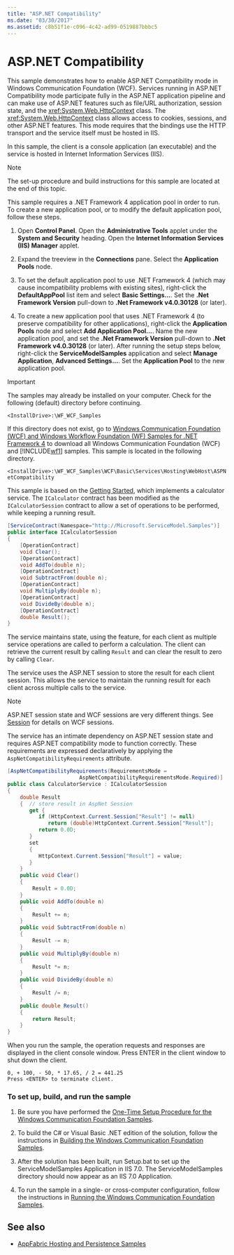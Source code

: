 ```yaml
---
title: "ASP.NET Compatibility"
ms.date: "03/30/2017"
ms.assetid: c8b51f1e-c096-4c42-ad99-0519887bbbc5
---
```

# ASP.NET Compatibility

This sample demonstrates how to enable ASP.NET Compatibility mode in Windows Communication Foundation (WCF). Services running in ASP.NET Compatibility mode participate fully in the ASP.NET application pipeline and can make use of ASP.NET features such as file/URL authorization, session state, and the <xref:System.Web.HttpContext> class. The <xref:System.Web.HttpContext> class allows access to cookies, sessions, and other ASP.NET features. This mode requires that the bindings use the HTTP transport and the service itself must be hosted in IIS.

In this sample, the client is a console application (an executable) and the service is hosted in Internet Information Services (IIS).

> [!NOTE]
> The set-up procedure and build instructions for this sample are located at the end of this topic.

This sample requires a .NET Framework 4 application pool in order to run. To create a new application pool, or to modify the default application pool, follow these steps.

1. Open **Control Panel**.  Open the **Administrative Tools** applet under the **System and Security** heading. Open the **Internet Information Services (IIS) Manager** applet.

2. Expand the treeview in the **Connections** pane. Select the **Application Pools** node.

3. To set the default application pool to use .NET Framework 4 (which may cause incompatibility problems with existing sites), right-click the **DefaultAppPool** list item and select **Basic Settings…**. Set the **.Net Framework Version** pull-down to **.Net Framework v4.0.30128** (or later).

4. To create a new application pool that uses .NET Framework 4 (to preserve compatibility for other applications), right-click the **Application Pools** node and select **Add Application Pool…**. Name the new application pool, and set the **.Net Framework Version** pull-down to **.Net Framework v4.0.30128** (or later). After running the setup steps below, right-click the **ServiceModelSamples** application and select **Manage Application**, **Advanced Settings…**. Set the **Application Pool** to the new application pool.

> [!IMPORTANT]
> The samples may already be installed on your computer. Check for the following (default) directory before continuing.
>
> `<InstallDrive>:\WF_WCF_Samples`
>
> If this directory does not exist, go to [Windows Communication Foundation (WCF) and Windows Workflow Foundation (WF) Samples for .NET Framework 4](https://www.microsoft.com/download/details.aspx?id=21459) to download all Windows Communication Foundation (WCF) and [!INCLUDE[wf1](../../../../includes/wf1-md.md)] samples. This sample is located in the following directory.
>
> `<InstallDrive>:\WF_WCF_Samples\WCF\Basic\Services\Hosting\WebHost\ASPNetCompatibility`

This sample is based on the [Getting Started](getting-started-sample.md), which implements a calculator service. The `ICalculator` contract has been modified as the `ICalculatorSession` contract to allow a set of operations to be performed, while keeping a running result.

```csharp
[ServiceContract(Namespace="http://Microsoft.ServiceModel.Samples")]
public interface ICalculatorSession
{
    [OperationContract]
    void Clear();
    [OperationContract]
    void AddTo(double n);
    [OperationContract]
    void SubtractFrom(double n);
    [OperationContract]
    void MultiplyBy(double n);
    [OperationContract]
    void DivideBy(double n);
    [OperationContract]
    double Result();
}
```

The service maintains state, using the feature, for each client as multiple service operations are called to perform a calculation. The client can retrieve the current result by calling `Result` and can clear the result to zero by calling `Clear`.

The service uses the ASP.NET session to store the result for each client session. This allows the service to maintain the running result for each client across multiple calls to the service.

> [!NOTE]
> ASP.NET session state and WCF sessions are very different things. See [Session](session.md) for details on WCF sessions.

The service has an intimate dependency on ASP.NET session state and requires ASP.NET compatibility mode to function correctly. These requirements are expressed declaratively by applying the `AspNetCompatibilityRequirements` attribute.

```csharp
[AspNetCompatibilityRequirements(RequirementsMode =
                       AspNetCompatibilityRequirementsMode.Required)]
public class CalculatorService : ICalculatorSession
{
    double Result
    {  // store result in AspNet Session
       get {
          if (HttpContext.Current.Session["Result"] != null)
             return (double)HttpContext.Current.Session["Result"];
          return 0.0D;
       }
       set
       {
          HttpContext.Current.Session["Result"] = value;
       }
    }
    public void Clear()
    {
        Result = 0.0D;
    }
    public void AddTo(double n)
    {
        Result += n;
    }
    public void SubtractFrom(double n)
    {
        Result -= n;
    }
    public void MultiplyBy(double n)
    {
        Result *= n;
    }
    public void DivideBy(double n)
    {
        Result /= n;
    }
    public double Result()
    {
        return Result;
    }
}
```

When you run the sample, the operation requests and responses are displayed in the client console window. Press ENTER in the client window to shut down the client.

```console
0, + 100, - 50, * 17.65, / 2 = 441.25
Press <ENTER> to terminate client.
```

### To set up, build, and run the sample

1. Be sure you have performed the [One-Time Setup Procedure for the Windows Communication Foundation Samples](one-time-setup-procedure-for-the-wcf-samples.md).

2. To build the C# or Visual Basic .NET edition of the solution, follow the instructions in [Building the Windows Communication Foundation Samples](building-the-samples.md).

3. After the solution has been built, run Setup.bat to set up the ServiceModelSamples Application in IIS 7.0. The ServiceModelSamples directory should now appear as an IIS 7.0 Application.

4. To run the sample in a single- or cross-computer configuration, follow the instructions in [Running the Windows Communication Foundation Samples](running-the-samples.md).

## See also

- [AppFabric Hosting and Persistence Samples](https://docs.microsoft.com/previous-versions/appfabric/ff383418(v=azure.10))
